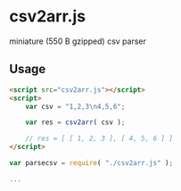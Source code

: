 # csv2arr.js

miniature (550 B gzipped) csv parser

## Usage

```html
<script src="csv2arr.js"></script>
<script>
	var csv = "1,2,3\n4,5,6";

	var res = csv2arr( csv );

	// res = [ [ 1, 2, 3 ], [ 4, 5, 6 ] ]
</script>
```

```js
var parsecsv = require( "./csv2arr.js" );

...
```
